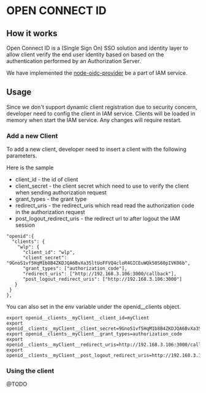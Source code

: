 # OPEN CONNECT ID

## How it works

Open Connect ID is a (Single Sign On) SSO solution and identity layer to allow client verify the end user identity based on based on the authentication performed by an Authorization Server.

We have implemented the [node-oidc-provider](https://github.com/panva/node-oidc-provider) be a part of IAM service.

## Usage

Since we don't support dynamic client registration due to security concern, developer need to config the client in IAM service. Clients will be loaded in memory when start the IAM service. Any changes will require restart.

### Add a new Client
To add a new client, developer need to insert a client with the following parameters.

Here is the sample  
 - client_id - the id of client
 - client_secret - the client secret which need to use to verify the client when sending authorization request
 - grant_types - the grant type
 - redirect_uris - the redirect_uris which read read the authorization code in the authorization request
 - post_logout_redirect_uris - the redirect url to after logout the IAM session
```
"openid":{
  "clients": {
    "wlp": {
      "client_id": "wlp",
      "client_secret": "9GnoS1vf5HqM1b8B4ZKDJQA6BvXa35ltUoFFVQ4cloR4GICEuWQk50S60pIVK06b",
      "grant_types": ["authorization_code"],
      "redirect_uris": ["http://192.168.3.106:3000/callback"],
      "post_logout_redirect_uris": ["http://192.168.3.106:3000"]
   }
 }
},
```

You can also set in the env variable under the openid__clients object.
```
export openid__clients__myClient__client_id=myClient
export openid__clients__myClient__client_secret=9GnoS1vf5HqM1b8B4ZKDJQA6BvXa35ltUoFFVQ4cloR4GICEuWQk50S60pIVK06b
export openid__clients__myClient__grant_types=authorization_code
export openid__clients__myClient__redirect_uris=http://192.168.3.106:3000/callback,http://192.168.3.106:3000/callbackB
export openid__clients__myClient__post_logout_redirect_uris=http://192.168.3.106:3000
```

### Using the client

@TODO
